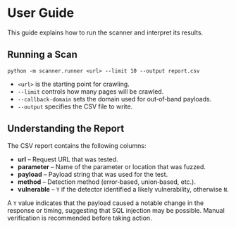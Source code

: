 # User Guide

This guide explains how to run the scanner and interpret its results.

## Running a Scan

```
python -m scanner.runner <url> --limit 10 --output report.csv
```

- `<url>` is the starting point for crawling.
- `--limit` controls how many pages will be crawled.
- `--callback-domain` sets the domain used for out‑of‑band payloads.
- `--output` specifies the CSV file to write.

## Understanding the Report

The CSV report contains the following columns:

- **url** – Request URL that was tested.
- **parameter** – Name of the parameter or location that was fuzzed.
- **payload** – Payload string that was used for the test.
- **method** – Detection method (error‑based, union‑based, etc.).
- **vulnerable** – `Y` if the detector identified a likely vulnerability, otherwise `N`.

A `Y` value indicates that the payload caused a notable change in the response or timing, suggesting that SQL injection may be possible. Manual verification is recommended before taking action.
